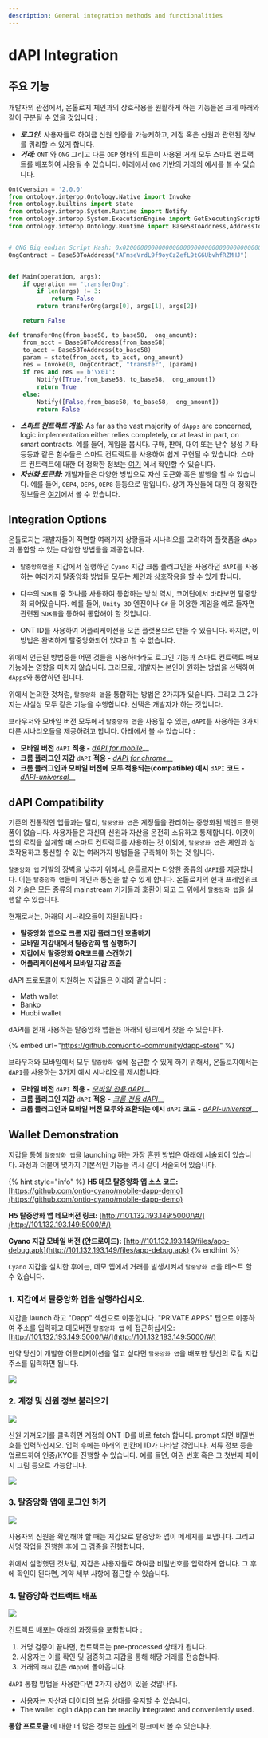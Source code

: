 ```yaml
---
description: General integration methods and functionalities
---
```


# dAPI Integration

## 주요 기능

개발자의 관점에서, 온톨로지 체인과의 상호작용을 원활하게 하는 기능들은 크게 아래와 같이 구분될 수 있을 것입니다 : 

* _**로그인:**_  사용자들로 하여금 신원 인증을 가능케하고, 계정 혹은 신원과 관련된 정보를 쿼리할 수 있게 합니다. 
* _**거래:**_   `ONT` 와 `ONG` 그리고 다른 `OEP` 형태의 토큰이 사용된 거래 모두 스마트 컨트랙트를 배포하여 사용될 수 있습니다. 아래에서 `ONG` 기반의 거래의 예시를 볼 수 있습니다.

```python
OntCversion = '2.0.0'
from ontology.interop.Ontology.Native import Invoke
from ontology.builtins import state
from ontology.interop.System.Runtime import Notify
from ontology.interop.System.ExecutionEngine import GetExecutingScriptHash
from ontology.interop.Ontology.Runtime import Base58ToAddress,AddressToBase58


# ONG Big endian Script Hash: 0x0200000000000000000000000000000000000000
OngContract = Base58ToAddress("AFmseVrdL9f9oyCzZefL9tG6UbvhfRZMHJ")


def Main(operation, args):
    if operation == "transferOng":
        if len(args) != 3:
            return False
        return transferOng(args[0], args[1], args[2])

    return False

def transferOng(from_base58, to_base58,  ong_amount):
    from_acct = Base58ToAddress(from_base58)
    to_acct = Base58ToAddress(to_base58)
    param = state(from_acct, to_acct, ong_amount)
    res = Invoke(0, OngContract, "transfer", [param])
    if res and res == b'\x01':
        Notify([True,from_base58, to_base58,  ong_amount])
        return True
    else:
        Notify([False,from_base58, to_base58,  ong_amount])
        return False


```

* _**스마트 컨트랙트 개발:**_  As far as the vast majority of `dApps` are concerned, logic implementation either relies completely, or at least in part, on smart contracts. 예를 들어, 게임을 봅시다. 구매, 판매, 대여 또는 난수 생성 기타 등등과 같은 함수들은 스마트 컨트랙트를 사용하여 쉽게 구현될 수 있습니다. 스마트 컨트랙트에 대한 더 정확한 정보는 [여기](../../../../untitled-1/smart-contract.md) 에서 확인할 수 있습니다.
* _**자산화 토큰화:**_  개발자들은 다양한 방법으로 자산 토큰화 혹은 발행을 할 수 있습니다. 예를 들어, `OEP4`, `OEP5`, `OEP8` 등등으로 말입니다. 상기 자산들에 대한 더 정확한 정보들은 [여기](../../../../untitled-1/tokens-and-assets.md)에서 볼 수 있습니다.

## Integration Options

온톨로지는 개발자들이 직면할 여러가지 상황들과 시나리오를 고려하여 플랫폼을 `dApp`과 통합할 수 있는 다양한 방법들을 제공합니다.

* `탈중앙화앱`을 지갑에서 실행하던 `Cyano` 지갑 크롬 플러그인을 사용하던 `dAPI`를 사용하는 여러가지 탈중앙화 방법들 모두는 체인과 상호작용을 할 수 있게 합니다.

* 다수의 `SDK들` 중 하나를 사용하여 통합하는 방식 역시, 코어단에서 바라보면 탈중앙화 되어있습니다. 예를 들어, `Unity 3D` 엔진이나 `C#` 을 이용한 게임을 예로 들자면 관련된 `SDK들`을 통하여 통합해야 할 것입니다. 

* ONT ID를 사용하여 어플리케이션을 오픈 플랫폼으로 만들 수 있습니다. 하지만, 이 방법은 완벽하게 탈중앙화되어 있다고 할 수 없습니다. 

위에서 언급된 방법중들 어떤 것들을 사용하더라도 로그인 기능과 스마트 컨트랙트 배포 기능에는 영향을 미치지 않습니다. 그러므로, 개발자는 본인이 원하는 방법을 선택하여 `dApps`와 통합하면 됩니다.

위에서 논의한 것처럼, `탈중앙화 앱`을 통합하는 방법은 2가지가 있습니다. 그리고 그 2가지는 사실상 모두 같은 기능을 수행합니다. 선택은 개발자가 하는 것입니다.

브라우저와 모바일 버전 모두에서 `탈중앙화 앱`을 사용힐 수 있는, `dAPI`를 사용하는 3가지 다른 시나리오들을 제공하려고 합니다. 아래에서 볼 수 있습니다 :

* **모바일 버전** `dAPI` **적용 -** [_dAPI for mobile_](https://github.com/ontio-cyano/cyano-bridge)\_\_
* **크롬 플러그인 지갑** `dAPI` **적용 -** [_dAPI for chrome_](https://github.com/ontio/ontology-dapi)\_\_
* **크롬 플러그인과 모바일 버전에 모두 적용되는(compatible) 예시** `dAPI` **코드 -** [_dAPI-universal_](https://github.com/ontio-cyano/dapi-universal)\_\_

## dAPI Compatibility

기존의 전통적인 앱들과는 달리, `탈중앙화 앱`은 계정들을 관리하는 중앙화된 백엔드 플랫폼이 없습니다. 사용자들은 자신의 신원과 자산을 온전히 소유하고 통제합니다. 이것이 앱의 로직을 설계할 때 스마트 컨트랙트를 사용하는 것 이외에, `탈중앙화 앱`은 체인과 상호작용하고 통신할 수 있는 여러가지 방법들을 구축해야 하는 것 입니다.

`탈중앙화 앱` 개발의 장벽을 낮추기 위해서, 온톨로지는 다양한 종류의 `dAPI`를 제공합니다. 이는 `탈중앙화 앱`들이 체인과 통신을 할 수 있게 합니다. 온톨로지의 현재 프레임워크와 기술은 모든 종류의 mainstream 기기들과 호환이 되고 그 위에서 `탈중앙화 앱`을 실행할 수 있습니다. 

현재로서는, 아래의 시나리오들이 지원됩니다 : 

* **탈중앙화 앱으로 크롬 지갑 플러그인 호출하기**
* **모바일 지갑내에서 탈중앙화 앱 실행하기**
* **지갑에서 탈중앙화 QR코드를 스캔하기**
* **어플리케이션에서 모바일 지갑 호출**

dAPI 프로토콜이 지원하는 지갑들은 아래와 같습니다 :

* Math wallet
* Banko
* Huobi wallet

dAPI를 현재 사용하는 탈중앙화 앱들은 아래의 링크에서 찾을 수 있습니다. 

{% embed url="https://github.com/ontio-community/dapp-store" %}

브라우저와 모바일에서 모두 `탈중앙화 앱`에 접근할 수 있게 하기 위해서, 온톨로지에서는 `dAPI`를 사용하는 3가지 예시 시나리오를 제시합니다. 

* **모바일 버전** `dAPI` **적용 -** [_모바일 전용 dAPI_](https://github.com/ontio-cyano/cyano-bridge)\_\_
* **크롬 플러그인 지갑** `dAPI` **적용 -** [_크롬 전용 dAPI_](https://github.com/ontio/ontology-dapi)\_\_
* **크롬 플러그인과 모바일 버전 모두와 호환되는 예시** `dAPI` **코드 -** [_dAPI-universal_](https://github.com/ontio-cyano/dapi-universal)\_\_

## Wallet Demonstration

지갑을 통해 `탈중앙화 앱`을 launching 하는 가장 흔한 방법은 아래에 서술되어 있습니다. 과정과 더불어  몇가지 기본적인 기능들 역시 같이 서술되어 있습니다. 

{% hint style="info" %}
**H5 데모 탈중앙화 앱 소스 코드:**  [https://github.com/ontio-cyano/mobile-dapp-demo](https://github.com/ontio-cyano/mobile-dapp-demo)

**H5 탈중앙화 앱 데모버전 링크:** [http://101.132.193.149:5000/\#/](http://101.132.193.149:5000/#/)

**Cyano 지갑 모바일 버전 \(안드로이드\):** [http://101.132.193.149/files/app-debug.apk](http://101.132.193.149/files/app-debug.apk)
{% endhint %}

`Cyano` 지갑을 설치한 후에는, 데모 앱에서 거래를 발생시켜서 `탈중앙화 앱`을 테스트 할 수 있습니다.

### 1. 지갑에서 탈중앙화 앱을 실행하십시오. 

지갑을 launch 하고 "Dapp" 섹션으로 이동합니다. "PRIVATE APPS" 탭으로 이동하여 주소를 입력하고 데모버전 `탈중앙화 앱` 에 접근하십시오: [http://101.132.193.149:5000/\#/](http://101.132.193.149:5000/#/)

만약 당신이 개발한 어플리케이션을 열고 싶다면 `탈중앙화 앱`을 배포한 당신의 로컬 지갑 주소를 입력하면 됩니다.

![](../../../../.gitbook/assets/dapp_integration_comb1.jpg)

### 2. 계정 및 신원 정보 불러오기

![](../../../../.gitbook/assets/dapp_integration_demo1.jpg)

신원 가져오기를 클릭하면 계정의 ONT ID를 바로 fetch 합니다. prompt 되면 비밀번호를 입력하십시오. 입력 후에는 아래의 빈칸에 ID가 나타날 것입니다. 서류 정보 등을 업로드하여 인증/KYC를 진행할 수 있습니다. 예를 들면, 여권 번호 혹은 그 첫번째 페이지 그림 등으로 가능합니다. 

![](../../../../.gitbook/assets/dapp_integration_demo5.jpg)

### 3. 탈중앙화 앱에 로그인 하기

![](../../../../.gitbook/assets/dapp_integration_comb4.jpg)

사용자의 신원을 확인해야 할 때는 지갑으로 탈중앙화 앱이 메세지를 보냅니다. 그리고 서명 작업을 진행한 후에 그 검증을 진행합니다. 

위에서 설명했던 것처럼, 지갑은 사용자들로 하여금 비밀번호를 입력하게 합니다. 그 후에 확인이 된다면, 계약 세부 사항에 접근할 수 있습니다. 

### 4. 탈중앙화 컨트랙트 배포

![](../../../../.gitbook/assets/dapp_integration_comb5.jpg)

컨트랙트 배포는 아래의 과정들을 포함합니다 : 

1. 거명 검증이 끝나면, 컨트랙트는 pre-processed 상태가 됩니다. 
2. 사용자는 이를 확인 및 검증하고 지갑을 통해 해당 거래를 전송합니다. 
3. 거래의 `해시` 값은 `dApp`에 돌아옵니다.

`dAPI` 통합 방법을 사용한다면 2가지 장점이 있을 것압나다.

* 사용자는 자산과 데이터의 보유 상태를 유지할 수 있습니다. 
* The wallet login dApp can be readily integrated and conveniently used.

**통합 프로토콜** 에 대한 더 많은 정보는 [아래](https://github.com/ontio-cyano/CEPs/blob/master/CEPS/CEP1.mediawiki)의 링크에서 볼 수 있습니다.
